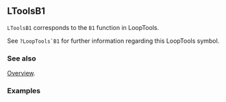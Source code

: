 ## LToolsB1

`LToolsB1` corresponds to the `B1` function in LoopTools.

See ``?LoopTools`B1`` for further information regarding this LoopTools symbol.

### See also

[Overview](Extra/FeynHelpers.md).

### Examples